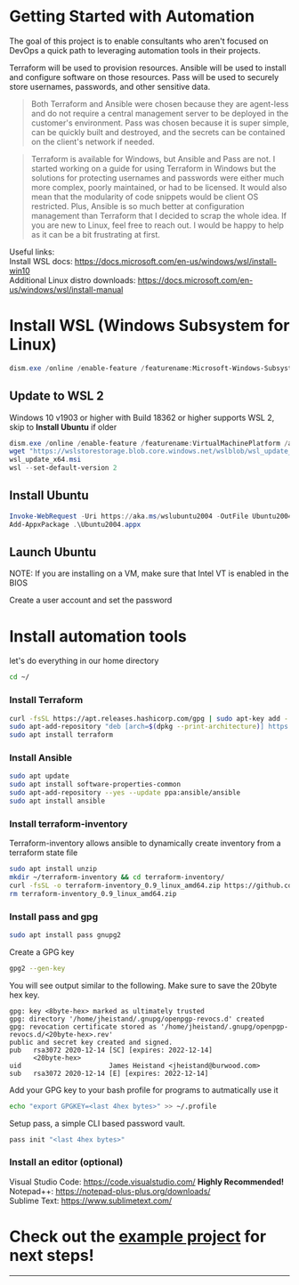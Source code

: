 # Getting Started with Automation

The goal of this project is to enable consultants who aren't focused on DevOps a quick path to leveraging automation tools in their projects.

Terraform will be used to provision resources.  Ansible will be used to install and configure software on those resources.  Pass will be used to securely store usernames, passwords, and other sensitive data.  

> Both Terraform and Ansible were chosen because they are agent-less and do not require a central management server to be deployed in the customer's environment.  Pass was chosen because it is super simple, can be quickly built and destroyed, and the secrets can be contained on the client's network if needed.

> Terraform is available for Windows, but Ansible and Pass are not.  I started working on a guide for using Terraform in Windows but the solutions for protecting usernames and passwords were either much more complex, poorly maintained, or had to be licensed.  It would also mean that the modularity of code snippets would be client OS restricted. Plus, Ansible is so much better at configuration management than Terraform that I decided to scrap the whole idea.  If you are new to Linux, feel free to reach out.  I would be happy to help as it can be a bit frustrating at first.


Useful links:\
Install WSL docs: https://docs.microsoft.com/en-us/windows/wsl/install-win10 \
Additional Linux distro downloads: https://docs.microsoft.com/en-us/windows/wsl/install-manual

# Install WSL (Windows Subsystem for Linux)
```powershell
dism.exe /online /enable-feature /featurename:Microsoft-Windows-Subsystem-Linux /all
```

## Update to WSL 2
Windows 10 v1903 or higher with Build 18362 or higher supports WSL 2, skip to **Install Ubuntu** if older
```powershell
dism.exe /online /enable-feature /featurename:VirtualMachinePlatform /all
wget "https://wslstorestorage.blob.core.windows.net/wslblob/wsl_update_x64.msi" -outfile "wsl_update_x64.msi"
wsl_update_x64.msi
wsl --set-default-version 2
```

## Install Ubuntu
```powershell
Invoke-WebRequest -Uri https://aka.ms/wslubuntu2004 -OutFile Ubuntu2004.appx -UseBasicParsing
Add-AppxPackage .\Ubuntu2004.appx
```

## Launch Ubuntu
NOTE: If you are installing on a VM, make sure that Intel VT is enabled in the BIOS

Create a user account and set the password

# Install automation tools
let's do everything in our home directory
```bash
cd ~/
```

### Install Terraform
```bash
curl -fsSL https://apt.releases.hashicorp.com/gpg | sudo apt-key add -
sudo apt-add-repository "deb [arch=$(dpkg --print-architecture)] https://apt.releases.hashicorp.com $(lsb_release -cs) main"
sudo apt install terraform
```

### Install Ansible
```bash
sudo apt update
sudo apt install software-properties-common
sudo apt-add-repository --yes --update ppa:ansible/ansible
sudo apt install ansible
```

### Install terraform-inventory
Terraform-inventory allows ansible to dynamically create inventory from a terraform state file

```bash
sudo apt install unzip
mkdir ~/terraform-inventory && cd terraform-inventory/
curl -fsSL -o terraform-inventory_0.9_linux_amd64.zip https://github.com/adammck/terraform-inventory/releases/download/v0.9/terraform-inventory_0.9_linux_amd64.zip && unzip terraform-inventory_0.9_linux_amd64.zip
rm terraform-inventory_0.9_linux_amd64.zip
```

### Install pass and gpg
```bash
sudo apt install pass gnupg2
```

Create a GPG key
```bash
gpg2 --gen-key
```

You will see output similar to the following.  Make sure to save the 20byte hex key.

	gpg: key <8byte-hex> marked as ultimately trusted
	gpg: directory '/home/jheistand/.gnupg/openpgp-revocs.d' created
	gpg: revocation certificate stored as '/home/jheistand/.gnupg/openpgp-revocs.d/<20byte-hex>.rev'
	public and secret key created and signed.
	pub   rsa3072 2020-12-14 [SC] [expires: 2022-12-14]
		  <20byte-hex>
	uid                      James Heistand <jheistand@burwood.com>
	sub   rsa3072 2020-12-14 [E] [expires: 2022-12-14]

Add your GPG key to your bash profile for programs to autmatically use it

```bash
echo "export GPGKEY=<last 4hex bytes>" >> ~/.profile
```

Setup pass, a simple CLI based password vault.  

```bash
pass init "<last 4hex bytes>"
```

### Install an editor (optional)
Visual Studio Code: https://code.visualstudio.com/ **Highly Recommended!**\
Notepad++: https://notepad-plus-plus.org/downloads/ \
Sublime Text: https://www.sublimetext.com/


# Check out the [example project](https://github.com/Burwood/JLH_Automation/tree/master/Example_Project) for next steps!

---


